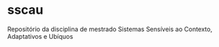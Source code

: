 sscau
=====

Repositório da disciplina de mestrado Sistemas Sensíveis ao Contexto, Adaptativos e Ubíquos
